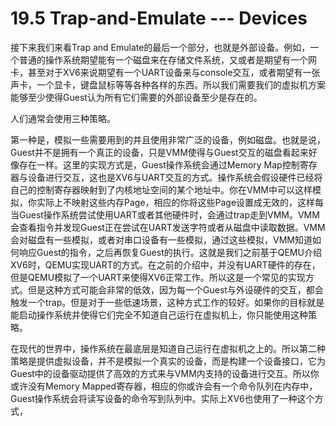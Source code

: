 # 19.5 Trap-and-Emulate --- Devices

接下来我们来看Trap and Emulate的最后一个部分，也就是外部设备。例如，一个普通的操作系统期望能有一个磁盘来在存储文件系统，又或者是期望有一个网卡，甚至对于XV6来说期望有一个UART设备来与console交互，或者期望有一张声卡，一个显卡，键盘鼠标等等各种各样的东西。所以我们需要我们的虚拟机方案能够至少使得Guest认为所有它们需要的外部设备至少是存在的。

人们通常会使用三种策略。

第一种是，模拟一些需要用到的并且使用非常广泛的设备，例如磁盘。也就是说，Guest并不是拥有一个真正的设备，只是VMM使得与Guest交互的磁盘看起来好像存在一样。这里的实现方式是，Guest操作系统会通过Memory Map控制寄存器与设备进行交互，这也是XV6与UART交互的方式。操作系统会假设硬件已经将自己的控制寄存器映射到了内核地址空间的某个地址中。你在VMM中可以这样模拟，你实际上不映射这些内存Page，相应的你将这些Page设置成无效的，这样每当Guest操作系统尝试使用UART或者其他硬件时，会通过trap走到VMM。VMM会查看指令并发现Guest正在尝试在UART发送字符或者从磁盘中读取数据。VMM会对磁盘有一些模拟，或者对串口设备有一些模拟，通过这些模拟，VMM知道如何响应Guest的指令，之后再恢复Guest的执行。这就是我们之前基于QEMU介绍XV6时，QEMU实现UART的方式。在之前的介绍中，并没有UART硬件的存在，但是QEMU模拟了一个UART来使得XV6正常工作。所以这是一个常见的实现方式。但是这种方式可能会非常的低效，因为每一个Guest与外设硬件的交互，都会触发一个trap。但是对于一些低速场景，这种方式工作的较好。如果你的目标就是能启动操作系统并使得它们完全不知道自己运行在虚拟机上，你只能使用这种策略。

在现代的世界中，操作系统在最底层是知道自己运行在虚拟机之上的。所以第二种策略是提供虚拟设备，并不是模拟一个真实的设备，而是构建一个设备接口，它为Guest中的设备驱动提供了高效的方式来与VMM内支持的设备进行交互。所以你或许没有Memory Mapped寄存器，相应的你或许会有一个命令队列在内存中，Guest操作系统会将读写设备的命令写到队列中。实际上XV6也使用了一种这个方式，

